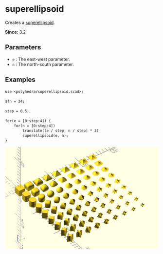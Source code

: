 # superellipsoid

Creates a [superellipsoid](https://en.wikipedia.org/wiki/Superellipsoid).

**Since:** 3.2

## Parameters

- `e` :  The east-west parameter.
- `n` : The north-south parameter.

## Examples

	use <polyhedra/superellipsoid.scad>;

	$fn = 24;

	step = 0.5;

	for(e = [0:step:4]) {
		for(n = [0:step:4])
			translate([e / step, n / step] * 3)
			superellipsoid(e, n);
	}

![superellipsoid](images/lib3x-polyhedra_superellipsoid-1.JPG)


